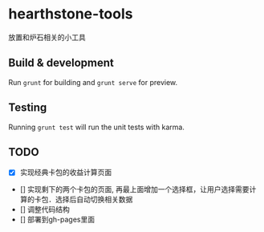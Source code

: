 # hearthstone-tools

放置和炉石相关的小工具

## Build & development

Run `grunt` for building and `grunt serve` for preview.

## Testing

Running `grunt test` will run the unit tests with karma.


## TODO

- [x] 实现经典卡包的收益计算页面
- [] 实现剩下的两个卡包的页面, 再最上面增加一个选择框，让用户选择需要计算的卡包．选择后自动切换相关数据
- [] 调整代码结构
- [] 部署到gh-pages里面

